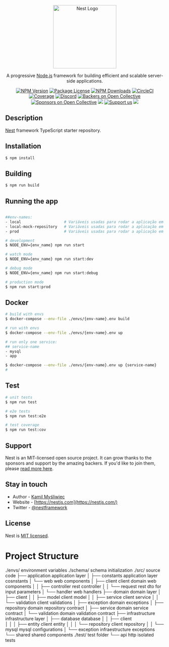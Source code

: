<p align="center">
  <a href="http://nestjs.com/" target="blank"><img src="https://nestjs.com/img/logo-small.svg" width="200" alt="Nest Logo" /></a>
</p>

[circleci-image]: https://img.shields.io/circleci/build/github/nestjs/nest/master?token=abc123def456
[circleci-url]: https://circleci.com/gh/nestjs/nest

  <p align="center">A progressive <a href="http://nodejs.org" target="_blank">Node.js</a> framework for building efficient and scalable server-side applications.</p>
    <p align="center">
<a href="https://www.npmjs.com/~nestjscore" target="_blank"><img src="https://img.shields.io/npm/v/@nestjs/core.svg" alt="NPM Version" /></a>
<a href="https://www.npmjs.com/~nestjscore" target="_blank"><img src="https://img.shields.io/npm/l/@nestjs/core.svg" alt="Package License" /></a>
<a href="https://www.npmjs.com/~nestjscore" target="_blank"><img src="https://img.shields.io/npm/dm/@nestjs/common.svg" alt="NPM Downloads" /></a>
<a href="https://circleci.com/gh/nestjs/nest" target="_blank"><img src="https://img.shields.io/circleci/build/github/nestjs/nest/master" alt="CircleCI" /></a>
<a href="https://coveralls.io/github/nestjs/nest?branch=master" target="_blank"><img src="https://coveralls.io/repos/github/nestjs/nest/badge.svg?branch=master#9" alt="Coverage" /></a>
<a href="https://discord.gg/G7Qnnhy" target="_blank"><img src="https://img.shields.io/badge/discord-online-brightgreen.svg" alt="Discord"/></a>
<a href="https://opencollective.com/nest#backer" target="_blank"><img src="https://opencollective.com/nest/backers/badge.svg" alt="Backers on Open Collective" /></a>
<a href="https://opencollective.com/nest#sponsor" target="_blank"><img src="https://opencollective.com/nest/sponsors/badge.svg" alt="Sponsors on Open Collective" /></a>
  <a href="https://paypal.me/kamilmysliwiec" target="_blank"><img src="https://img.shields.io/badge/Donate-PayPal-ff3f59.svg"/></a>
    <a href="https://opencollective.com/nest#sponsor"  target="_blank"><img src="https://img.shields.io/badge/Support%20us-Open%20Collective-41B883.svg" alt="Support us"></a>
  <a href="https://twitter.com/nestframework" target="_blank"><img src="https://img.shields.io/twitter/follow/nestframework.svg?style=social&label=Follow"></a>
</p>
  <!--[![Backers on Open Collective](https://opencollective.com/nest/backers/badge.svg)](https://opencollective.com/nest#backer)
  [![Sponsors on Open Collective](https://opencollective.com/nest/sponsors/badge.svg)](https://opencollective.com/nest#sponsor)-->

## Description

[Nest](https://github.com/nestjs/nest) framework TypeScript starter repository.

## Installation

```bash
$ npm install
```

## Building

```bash
$ npm run build
```

## Running the app

```bash

##env-names:
- local                   # Variáveis usadas para rodar a aplicação em ambiente local, COM dependência de container mysql
- local-mock-repository   # Variáveis usadas para rodar a aplicação em ambiente local, SEM dependência de container mysql
- prod                    # Variáveis usadas para rodar a aplicação em ambiente de produção

# development
$ NODE_ENV={env_name} npm run start

# watch mode
$ NODE_ENV={env_name} npm run start:dev

# debug mode
$ NODE_ENV={env_name} npm run start:debug

# production mode
$ npm run start:prod
```
## Docker

```bash
# build with envs
$ docker-compose --env-file ./envs/{env-name}.env build

# run with envs 
$ docker-compose --env-file ./envs/{env-name}.env up

# run only one service:
## service-name
- mysql
- app

$ docker-compose --env-file ./envs/{env-name}.env up {service-name}
# 
```
## Test

```bash
# unit tests
$ npm run test

# e2e tests
$ npm run test:e2e

# test coverage
$ npm run test:cov
```

## Support

Nest is an MIT-licensed open source project. It can grow thanks to the sponsors and support by the amazing backers. If you'd like to join them, please [read more here](https://docs.nestjs.com/support).

## Stay in touch

- Author - [Kamil Myśliwiec](https://kamilmysliwiec.com)
- Website - [https://nestjs.com](https://nestjs.com/)
- Twitter - [@nestframework](https://twitter.com/nestframework)

## License

Nest is [MIT licensed](LICENSE).


# Project Structure

./envs/                                   environment variables
./schema/                                 schema initialization
./src/                                    source code
├── application                           application layer
│   ├── constants                         application layer cosnstants
│   └── web                               web components
│       ├── client                        client domain web components
│       │   ├── controller                rest controller
│       │   └── request                   rest dto for input parameters
│       └── handler                       web handlers
├── domain                                domain layer
│   ├── client
│   │   ├── model                         client model
│   │   ├── service                       client service
│   │   └── validation                    client validations
│   ├── exception                         domain exceptions
│   ├── repository                        domain repository contract
│   ├── service                           domain service contract
│   └── validation                        domain validation contract
├── infrastructure                        infrastructure layer
│   ├── database                          database
│   │   ├── client                        
│   │   │   ├── entity                    client entity
│   │   │   └── repository                client repository
│   │   └── mysql                         mysql configurations
│   └── exception                         infraestructure exceptions
└── shared                                shared components
./test/                                   test folder
└── api                                   http isolated tests